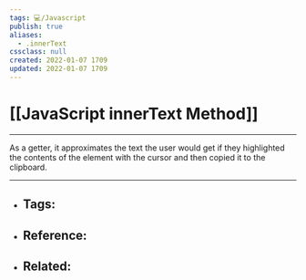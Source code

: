 ```yaml
---
tags: 💻️/Javascript
publish: true
aliases:
  - .innerText
cssclass: null
created: 2022-01-07 1709
updated: 2022-01-07 1709
---
```


# [[JavaScript innerText Method]]

---

As a getter, it approximates the text the user would get if they highlighted the contents of the element with the cursor and then copied it to the clipboard.

---

- Tags: 
	- 
- Reference:
	- 
- Related:
	- 